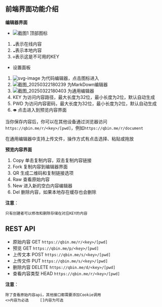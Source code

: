 ## 前端界面功能介绍

**编辑器界面**

* ![截图1](https://s3.tebi.io/lite/425735986-f239c40d-18ba-4136-ab0d-a7dcffa20aa8.png)  顶部图标

1. `☁️`表示在线内容
2. `☁`表示本地内容
3. `⊘`表示这是不可用的KEY

* 设置面板
1. ![svg-image](https://s3.tebi.io/lite/425735477-8dc3144b-3f67-4078-90d2-d8bea4f33927.png) 为代码编辑器，点击图标进入
2. ![截图_20250322180239](https://s3.tebi.io/lite/425735809-157cd6b0-d9fb-4032-bfac-fecc49bf5191.png) 为MarkDown编辑器
3. ![截图_20250322180403](https://s3.tebi.io/lite/425735896-43e4e7f2-38dd-459b-9a97-3bbfae798ecc.png) 为通用编辑器
4. KEY 为访问内容路径，最大长度为32位，最小长度为2位，默认自动生成
5. PWD 为访问内容密码，最大长度为32位，最小长度为2位，默认自动生成
6. `👁️` 点击进入到预览内容界面

当你保存内容后，你可以在其他设备通过浏览器访问 `https://qbin.me/r/<key>/[pwd]`，例如`https://qbin.me/r/document`

在通用编辑器中支持上传文件，操作方式有点击选择、粘贴或拖放

**预览内容界面**

1. Copy 单击复制内容，双击复制内容链接
2. Fork 复制内容到编辑器界面
3. QR 生成二维码和复制链接选项
4. Raw 查看原始内容
5. New 进入新的空白内容编辑器
6. Del 删除内容，如果本地存在缓存也会删除

**注意**：

	只有创建者可以修改和删除存储在对应KEY的内容

## REST API

* 原始内容 	    GET `https://qbin.me/r/<key>/[pwd]`
* 预览     		GET `https://qbin.me/p/<key>/[pwd]`
* 上传文本		POST `https://qbin.me/s/<key>/[pwd]`
* 上传文件		PUT `https://qbin.me/s/<key>/[pwd]`
* 删除内容		DELETE `https://qbin.me/d/<key>/[pwd]`
* 查看内容类型 	HEAD `https://qbin.me/r/<key>/[pwd]`

**注意**：

	除了查看原始内容api，其他接口都需要添加Cookie调用
	<>内容为必选		[]内容为可选
